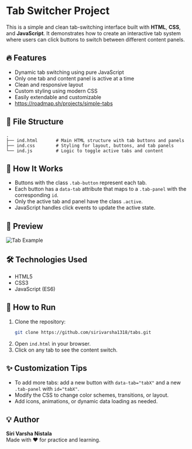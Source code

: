 # Tab Switcher Project

This is a simple and clean tab-switching interface built with **HTML**, **CSS**, and **JavaScript**. It demonstrates how to create an interactive tab system where users can click buttons to switch between different content panels.

## 🔥 Features

- Dynamic tab switching using pure JavaScript
- Only one tab and content panel is active at a time
- Clean and responsive layout
- Custom styling using modern CSS
- Easily extendable and customizable
- https://roadmap.sh/projects/simple-tabs

## 📂 File Structure

```
.
├── ind.html       # Main HTML structure with tab buttons and panels
├── ind.css        # Styling for layout, buttons, and tab panels
└── ind.js         # Logic to toggle active tabs and content
```

## 🚀 How It Works

- Buttons with the class `.tab-button` represent each tab.
- Each button has a `data-tab` attribute that maps to a `.tab-panel` with the corresponding `id`.
- Only the active tab and panel have the class `.active`.
- JavaScript handles click events to update the active state.

## 📸 Preview

![Tab Example](https://user-images.githubusercontent.com/your-screenshot.png) <!-- Optional: Add screenshot if available -->

## 🛠️ Technologies Used

- HTML5
- CSS3
- JavaScript (ES6)

## 🧪 How to Run

1. Clone the repository:
   ```bash
   git clone https://github.com/sirivarsha1318/tabs.git
   ```
2. Open `ind.html` in your browser.
3. Click on any tab to see the content switch.

## ✨ Customization Tips

- To add more tabs: add a new button with `data-tab="tabX"` and a new `.tab-panel` with `id="tabX"`.
- Modify the CSS to change color schemes, transitions, or layout.
- Add icons, animations, or dynamic data loading as needed.

## 💡 Author

**Siri Varsha Nistala**  
Made with ❤️ for practice and learning.

